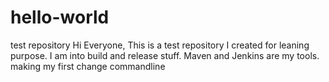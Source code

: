 # hello-world
test repository
Hi Everyone,
   This is a test repository I created for leaning purpose. I am into build and release stuff. Maven and Jenkins are my tools.
making my first change commandline
